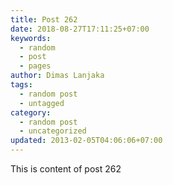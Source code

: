 ```yaml
---
title: Post 262
date: 2018-08-27T17:11:25+07:00
keywords:
  - random
  - post
  - pages
author: Dimas Lanjaka
tags:
  - random post
  - untagged
category:
  - random post
  - uncategorized
updated: 2013-02-05T04:06:06+07:00
---
```

This is content of post 262